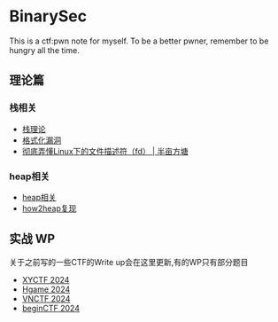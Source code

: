 # BinarySec
This is a ctf:pwn note for myself. To be a better pwner, remember to be hungry all the time.

## 理论篇

### 栈相关

- [栈理论](basic/stack/Stack%2095229ecbb2f1486a9533db3b1ce3a54d.md)
- [格式化漏洞](basic/Format_str.md)
- [彻底弄懂Linux下的文件描述符（fd） |  半亩方塘](https://yushuaige.github.io/2020/08/14/彻底弄懂%20Linux%20下的文件描述符（fd）/)

### heap相关
- [heap相关](/basic/heap/Heap%20ac5be06d8b01440492a34addf2705f02.md)
- [how2heap复现](https://www.ethanyi9.site/article/how2heap)

## 实战 WP
关于之前写的一些CTF的Write up会在这里更新,有的WP只有部分题目
- [XYCTF 2024](https://www.ethanyi9.site/article/xyctf)
- [Hgame 2024](https://www.ethanyi9.site/article/hgame)
- [VNCTF 2024](https://www.ethanyi9.site/article/vnctf)
- [beginCTF 2024](https://www.ethanyi9.site/article/begin-ctf)

